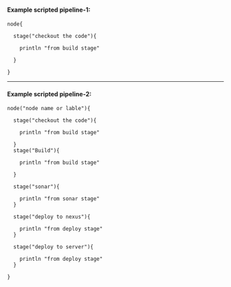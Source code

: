 
#### Example scripted pipeline-1:


    node{

      stage("checkout the code"){

        println "from build stage"

      }
      
    }

------

#### Example scripted pipeline-2:

    node("node name or lable"){

      stage("checkout the code"){

        println "from build stage"

      }
      stage("Build"){

        println "from build stage"

      }

      stage("sonar"){

        println "from sonar stage"
      }

      stage("deploy to nexus"){

        println "from deploy stage"
      }

      stage("deploy to server"){

        println "from deploy stage"
      }

    }
